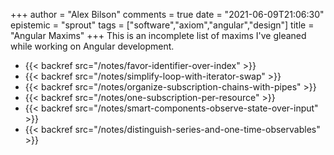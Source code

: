 +++
author = "Alex Bilson"
comments = true
date = "2021-06-09T21:06:30"
epistemic = "sprout"
tags = ["software","axiom","angular","design"]
title = "Angular Maxims"
+++
This is an incomplete list of maxims I've gleaned while working on Angular development.

- {{< backref src="/notes/favor-identifier-over-index" >}}
- {{< backref src="/notes/simplify-loop-with-iterator-swap" >}}
- {{< backref src="/notes/organize-subscription-chains-with-pipes" >}}
- {{< backref src="/notes/one-subscription-per-resource" >}}
- {{< backref src="/notes/smart-components-observe-state-over-input" >}}
- {{< backref src="/notes/distinguish-series-and-one-time-observables" >}}
